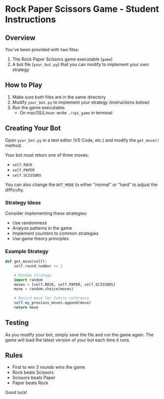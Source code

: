 # Rock Paper Scissors Game - Student Instructions

## Overview

You've been provided with two files:
1. The Rock Paper Scissors game executable (`game`)
2. A bot file (`your_bot.py`) that you can modify to implement your own strategy

## How to Play

1. Make sure both files are in the same directory
2. Modify `your_bot.py` to implement your strategy (instructions below)
3. Run the game executable:
   - On macOS/Linux: write `./rps_game` in terminal

## Creating Your Bot

Open `your_bot.py` in a text editor (VS Code, etc.) and modify the `get_move()` method.

Your bot must return one of three moves:
- `self.ROCK`
- `self.PAPER`
- `self.SCISSORS`

You can also change the `BOT_MODE` to either "normal" or "hard" to adjust the difficulty.

### Strategy Ideas

Consider implementing these strategies:
- Use randomness
- Analyze patterns in the game
- Implement counters to common strategies
- Use game theory principles

### Example Strategy

```python
def get_move(self):
    self.round_number += 1
    
    # Random strategy
    import random
    moves = [self.ROCK, self.PAPER, self.SCISSORS]
    move = random.choice(moves)
    
    # Record move for future reference
    self.my_previous_moves.append(move)
    return move
```

## Testing

As you modify your bot, simply save the file and run the game again. The game will load the latest version of your bot each time it runs.

## Rules

- First to win 3 rounds wins the game
- Rock beats Scissors
- Scissors beats Paper
- Paper beats Rock

Good luck! 
